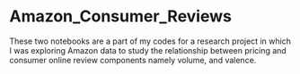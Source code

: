 # Amazon_Consumer_Reviews
These two notebooks are a part of my codes for a research project in which I was exploring Amazon data to study the relationship between pricing and consumer online review components namely volume, and valence.
